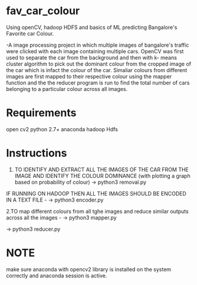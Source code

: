 # fav_car_colour
Using openCV, hadoop HDFS and basics of ML predicting Bangalore's Favorite car Colour.

-A image processing project in which multiple images of bangalore's traffic were clicked with each image containing multiple cars. OpenCV was first used to separate the car from the background and then with k- means cluster algorithm to pick out the dominant colour from the cropped image of the car which is infact the colour of the car. Simaliar colours from different images are first mapped to their respective colour using the mapper function and the the reducer program is run to find the total number of cars belonging to a particular colour across all images.

# Requirements

open cv2
python 2.7+
anaconda
hadoop Hdfs

# Instructions
1. TO IDENTIFY AND EXTRACT ALL THE IMAGES OF THE CAR FROM THE IMAGE AND IDENTIFY THE COLOUR DOMINANCE (with plotting a graph based on probability of colour)
 -> python3 removal.py
 
 IF RUNNING ON HADOOP THEN ALL THE IMAGES SHOULD BE ENCODED IN A TEXT FILE -
 -> python3 encoder.py
 
 2.TO map different colours from all tghe images and reduce similar outputs across all the images -
 -> python3 mapper.py
 
 -> python3 reducer.py
 
 # NOTE
 make sure anaconda with opencv2 library is installed on the system correctly and anaconda session is active.
